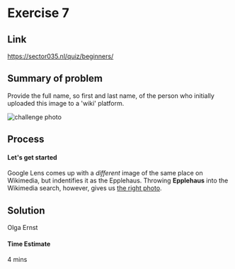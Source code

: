 # Exercise 7

## Link
https://sector035.nl/quiz/beginners/

## Summary of problem

Provide the full name, so first and last name, of the person who initially uploaded this image to a 'wiki' platform.

![challenge photo](https://sector035.nl/quiz/beginners/content/6.jpg)

 

## Process

#### Let's get started


Google Lens comes up with a *different* image of the same place on Wikimedia, but indentifies it as the Epplehaus. Throwing **Epplehaus** into the Wikimedia search, however, gives us [the right photo](https://commons.wikimedia.org/wiki/File:Graffiti_art,_Epplehaus_T%C3%BCbingen_(2018).jpg).

## Solution
Olga Ernst

#### Time Estimate
4 mins